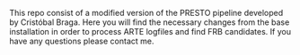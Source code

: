 This repo consist of a modified version of the PRESTO pipeline developed by Cristóbal Braga. Here you will find the necessary changes from the base installation in order to process ARTE logfiles and find FRB candidates. If you have any questions please contact me.
